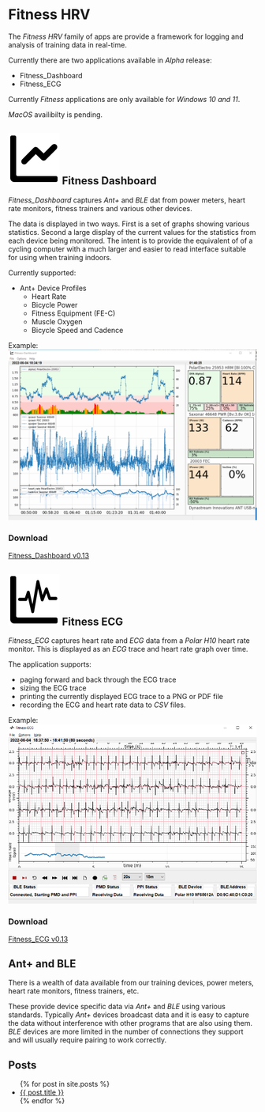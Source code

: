 # Fitness HRV

The *Fitness HRV* family of apps are provide a framework for logging and analysis of training data in real-time.

Currently there are two applications available in *Alpha* release:

- Fitness\_Dashboard
- Fitness\_ECG

Currently *Fitness* applications are only available for *Windows 10 and 11*.

*MacOS* availibilty is pending.

## ![Sample ECG](./icons/graph2.svg) Fitness Dashboard 

*Fitness\_Dashboard* captures *Ant+* and *BLE* dat from power meters, heart rate monitors, fitness trainers and various other devices. 

The data is displayed in two ways. First is a set of graphs showing various statistics. Second a large display of the current values for the 
statistics from each device being monitored. The intent is to provide the equivalent of of a cycling computer with a much larger and easier
to read interface suitable for using when training indoors.

Currently supported:

- Ant+ Device Profiles
    - Heart Rate 
    - Bicycle Power
    - Fitness Equipment (FE-C)
    - Muscle Oxygen
    - Bicycle Speed and Cadence

Example:
![Sample Dashboard](./images/dashboard1.png)

### Download
[Fitness\_Dashboard v0.13](https://github.com/stuartlynne/fitness_hrv/releases/download/v0.13-alpha/Fitness_Dashboard_0.13_setup.exe)

## ![Sample ECG](./icons/ecg-lines.svg) Fitness ECG

*Fitness\_ECG* captures heart rate and *ECG* data from a *Polar H10* heart rate monitor. This is displayed as an *ECG* trace and 
heart rate graph over time.

The application supports:
- paging forward and back through the ECG trace
- sizing the ECG trace 
- printing the currently displayed ECG trace to a PNG or PDF file
- recording the ECG and heart rate data to *CSV* files.

Example:
![Sample ECG](./images/ecg1.png)

### Download
[Fitness\_ECG v0.13](https://github.com/stuartlynne/fitness_hrv/releases/download/v0.13-alpha/Fitness_ECG_0.13_setup.exe)

## Ant+ and BLE
There is a wealth of data available from our training devices, power meters, heart rate monitors, fitness trainers, etc.

These provide device specific data via *Ant+* and *BLE* using various standards. Typically *Ant+* devices broadcast data
and it is easy to capture the data without interference with other programs that are also using them. *BLE* devices are
more limited in the number of connections they support and will usually require pairing to work correctly.


## Posts
<ul>
  {% for post in site.posts %}
    <li> <a href="{{ post.url }}">{{ post.title }}</a> </li>
  {% endfor %}
</ul>





